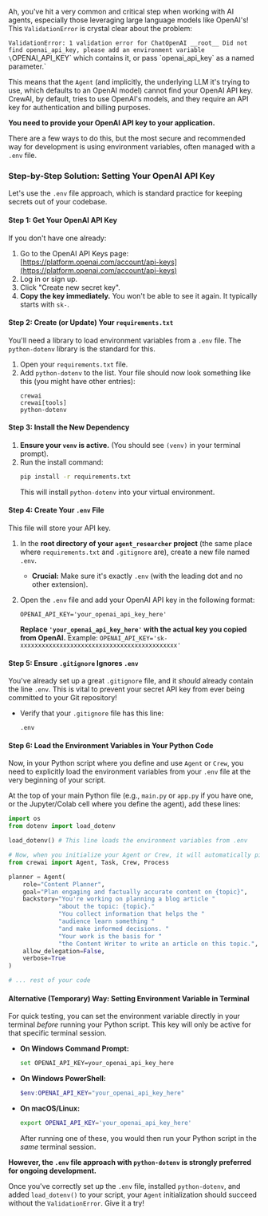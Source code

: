 Ah, you've hit a very common and critical step when working with AI agents, especially those leveraging large language models like OpenAI's! This `ValidationError` is crystal clear about the problem:

`ValidationError: 1 validation error for ChatOpenAI __root__ Did not find openai_api_key, please add an environment variable \`OPENAI_API_KEY\` which contains it, or pass \`openai_api_key\` as a named parameter.`

This means that the `Agent` (and implicitly, the underlying LLM it's trying to use, which defaults to an OpenAI model) cannot find your OpenAI API key. CrewAI, by default, tries to use OpenAI's models, and they require an API key for authentication and billing purposes.

**You need to provide your OpenAI API key to your application.**

There are a few ways to do this, but the most secure and recommended way for development is using environment variables, often managed with a `.env` file.

### **Step-by-Step Solution: Setting Your OpenAI API Key**

Let's use the `.env` file approach, which is standard practice for keeping secrets out of your codebase.

#### **Step 1: Get Your OpenAI API Key**

If you don't have one already:

1.  Go to the OpenAI API Keys page: [https://platform.openai.com/account/api-keys](https://platform.openai.com/account/api-keys)
2.  Log in or sign up.
3.  Click "Create new secret key".
4.  **Copy the key immediately.** You won't be able to see it again. It typically starts with `sk-`.

#### **Step 2: Create (or Update) Your `requirements.txt`**

You'll need a library to load environment variables from a `.env` file. The `python-dotenv` library is the standard for this.

1.  Open your `requirements.txt` file.
2.  Add `python-dotenv` to the list. Your file should now look something like this (you might have other entries):
    ```
    crewai
    crewai[tools]
    python-dotenv
    ```

#### **Step 3: Install the New Dependency**

1.  **Ensure your `venv` is active.** (You should see `(venv)` in your terminal prompt).
2.  Run the install command:
    ```bash
    pip install -r requirements.txt
    ```
    This will install `python-dotenv` into your virtual environment.

#### **Step 4: Create Your `.env` File**

This file will store your API key.

1.  In the **root directory of your `agent_researcher` project** (the same place where `requirements.txt` and `.gitignore` are), create a new file named `.env`.
    *   **Crucial:** Make sure it's exactly `.env` (with the leading dot and no other extension).

2.  Open the `.env` file and add your OpenAI API key in the following format:
    ```
    OPENAI_API_KEY='your_openai_api_key_here'
    ```
    **Replace `'your_openai_api_key_here'` with the actual key you copied from OpenAI.**
    Example: `OPENAI_API_KEY='sk-xxxxxxxxxxxxxxxxxxxxxxxxxxxxxxxxxxxxxxxxxxxx'`

#### **Step 5: Ensure `.gitignore` Ignores `.env`**

You've already set up a great `.gitignore` file, and it *should* already contain the line `.env`. This is vital to prevent your secret API key from ever being committed to your Git repository!

*   Verify that your `.gitignore` file has this line:
    ```
    .env
    ```

#### **Step 6: Load the Environment Variables in Your Python Code**

Now, in your Python script where you define and use `Agent` or `Crew`, you need to explicitly load the environment variables from your `.env` file at the very beginning of your script.

At the top of your main Python file (e.g., `main.py` or `app.py` if you have one, or the Jupyter/Colab cell where you define the agent), add these lines:

```python
import os
from dotenv import load_dotenv

load_dotenv() # This line loads the environment variables from .env

# Now, when you initialize your Agent or Crew, it will automatically pick up the OPENAI_API_KEY
from crewai import Agent, Task, Crew, Process

planner = Agent(
    role="Content Planner",
    goal="Plan engaging and factually accurate content on {topic}",
    backstory="You're working on planning a blog article "
              "about the topic: {topic}."
              "You collect information that helps the "
              "audience learn something "
              "and make informed decisions. "
              "Your work is the basis for "
              "the Content Writer to write an article on this topic.",
    allow_delegation=False,
    verbose=True
)

# ... rest of your code
```

#### **Alternative (Temporary) Way: Setting Environment Variable in Terminal**

For quick testing, you can set the environment variable directly in your terminal *before* running your Python script. This key will only be active for that specific terminal session.

*   **On Windows Command Prompt:**
    ```bash
    set OPENAI_API_KEY=your_openai_api_key_here
    ```
*   **On Windows PowerShell:**
    ```powershell
    $env:OPENAI_API_KEY="your_openai_api_key_here"
    ```
*   **On macOS/Linux:**
    ```bash
    export OPENAI_API_KEY='your_openai_api_key_here'
    ```
    After running one of these, you would then run your Python script in the *same* terminal session.

**However, the `.env` file approach with `python-dotenv` is strongly preferred for ongoing development.**

Once you've correctly set up the `.env` file, installed `python-dotenv`, and added `load_dotenv()` to your script, your `Agent` initialization should succeed without the `ValidationError`. Give it a try!